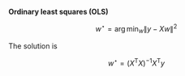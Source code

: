 **Ordinary least squares (OLS)**

$$
w^\star = \arg\min_w \lVert y - Xw \rVert^2
$$

The solution is

$$
w^\star = (X^\mathsf{T}X)^{-1}X^\mathsf{T}y
$$